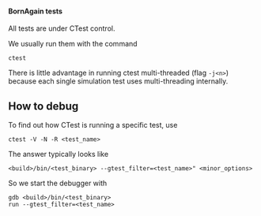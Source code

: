 #### BornAgain tests

All tests are under CTest control.

We usually run them with the command

```
ctest
```

There is little advantage in running ctest multi-threaded (flag `-j<n>`)
because each single simulation test uses multi-threading internally.

## How to debug

To find out how CTest is running a specific test, use

```
ctest -V -N -R <test_name>
```

The answer typically looks like

```
<build>/bin/<test_binary> --gtest_filter=<test_name>" <minor_options>
```

So we start the debugger with

```
gdb <build>/bin/<test_binary>
run --gtest_filter=<test_name>
```
